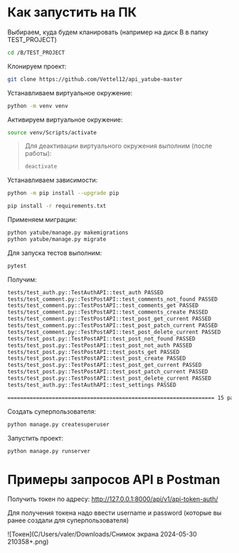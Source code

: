 # Как запустить на ПК

Выбираем, куда будем кланировать (например на диск B в папку TEST_PROJECT)

```bash
cd /B/TEST_PROJECT
```

Клонируем проект:

```bash
git clone https://github.com/Vettel12/api_yatube-master
```

Устанавливаем виртуальное окружение:

```bash
python -m venv venv
```

Активируем виртуальное окружение:

```bash
source venv/Scripts/activate
```

> Для деактивации виртуального окружения выполним (после работы):
> ```bash
> deactivate
> ```

Устанавливаем зависимости:

```bash
python -m pip install --upgrade pip
```
```bash
pip install -r requirements.txt
```

Применяем миграции:

```bash
python yatube/manage.py makemigrations
python yatube/manage.py migrate
```

Для запуска тестов выполним:

```bash
pytest
```

Получим:

```bash
tests/test_auth.py::TestAuthAPI::test_auth PASSED                                                                                               [  6%]
tests/test_comment.py::TestPostAPI::test_comments_not_found PASSED                                                                              [ 13%]
tests/test_comment.py::TestPostAPI::test_comments_get PASSED                                                                                    [ 20%]
tests/test_comment.py::TestPostAPI::test_comments_create PASSED                                                                                 [ 26%]
tests/test_comment.py::TestPostAPI::test_post_get_current PASSED                                                                                [ 33%]
tests/test_comment.py::TestPostAPI::test_post_patch_current PASSED                                                                              [ 40%]
tests/test_comment.py::TestPostAPI::test_post_delete_current PASSED                                                                             [ 46%]
tests/test_post.py::TestPostAPI::test_post_not_found PASSED                                                                                     [ 53%]
tests/test_post.py::TestPostAPI::test_post_not_auth PASSED                                                                                      [ 60%]
tests/test_post.py::TestPostAPI::test_posts_get PASSED                                                                                          [ 66%]
tests/test_post.py::TestPostAPI::test_post_create PASSED                                                                                        [ 73%]
tests/test_post.py::TestPostAPI::test_post_get_current PASSED                                                                                   [ 80%]
tests/test_post.py::TestPostAPI::test_post_patch_current PASSED                                                                                 [ 86%]
tests/test_post.py::TestPostAPI::test_post_delete_current PASSED                                                                                [ 93%]
tests/test_auth.py::TestAuthAPI::test_settings PASSED                                                                                           [100%] 

================================================================= 15 passed in 8.39s ================================================================= 
```

Создать суперпользователя:

```bash
python manage.py createsuperuser
```

Запустить проект:

```bash
python manage.py runserver
```

# Примеры запросов API в Postman

Получить токен по адресу: http://127.0.0.1:8000/api/v1/api-token-auth/

Для получения токена надо ввести username и password (которые вы ранее создали для суперпользователя)

![Токен](C/Users/valer/Downloads/Снимок экрана 2024-05-30 210358+.png)